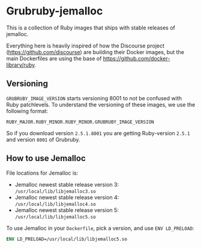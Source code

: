 # Grubruby-jemalloc

This is a collection of Ruby images that ships with stable releases of jemalloc.


Everything here is heavily inspired of how the Discourse project (https://github.com/discourse) are building their Docker images, but the main Dockerfiles are using the base of https://github.com/docker-library/ruby.

## Versioning

`GRUBRUBY_IMAGE_VERSION` starts versioning 8001 to not be confused with Ruby patchlevels. To understand the versioning of these images, we use the following format:

```
RUBY_MAJOR.RUBY_MINOR.RUBY_MINOR.GRUBRUBY_IMAGE_VERSION
```

So if you download version `2.5.1.8001` you are getting Ruby-version `2.5.1` and version `8001` of Grubruby.

## How to use Jemalloc

File locations for Jemalloc is:

- Jemalloc newest stable release version 3: `/usr/local/lib/libjemalloc3.so`
- Jemalloc newest stable release version 4: `/usr/local/lib/libjemalloc4.so`
- Jemalloc newest stable release version 5: `/usr/local/lib/libjemalloc5.so`

To use Jemalloc in your `Dockerfile`, pick a version, and use `ENV LD_PRELOAD`:

```dockerfile
ENV LD_PRELOAD=/usr/local/lib/libjemalloc5.so
```

